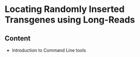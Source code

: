 # Locating Randomly Inserted Transgenes using Long-Reads

## Content
* Introduction to Command Line tools